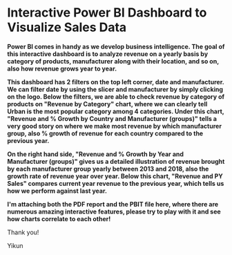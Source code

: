 # Interactive Power BI Dashboard to Visualize Sales Data
**Power BI comes in handy as we develop business intelligence. The goal of this interactive dashboard is to analyze revenue on a yearly basis by category of products, manufacturer 
along with their location, and so on, also how revenue grows year to year.**

**This dashboard has 2 filters on the top left corner, date and manufacturer. We can filter date by using the slicer and manufacturer by simply clicking on the logo. Below
the  filters, we are able to check revenue by category of products on "Revenue by Category" chart, where we can clearly tell Urban is the most popular category among 4 categories.
Under this chart, "Revenue and % Growth by Country and Manufacturer (groups)" tells a very good story on where we make most revenue by which manufacturer group, also % growth
of revenue for each country compared to the previous year.**

**On the right hand side, "Revenue and % Growth by Year and Manufacturer (groups)" gives us a detailed illustration of revenue brought by each manufacturer group yearly 
between 2013 and 2018, also the growth rate of revenue year over year. Below this chart, "Revenue and PY Sales" compares current year revenue to the previous year, which tells
us how we perform against last year.**

**I'm attaching both the PDF report and the PBIT file here, where there are numerous amazing interactive features, please try to play with it and see how charts correlate to 
each other!**

Thank you!

Yikun
